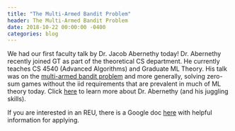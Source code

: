 ```yaml
---
title: "The Multi-Armed Bandit Problem"
header: The Multi-Armed Bandit Problem
date: 2018-10-22 00:00:00 -0400
categories: blog
---
```


We had our first faculty talk by Dr. Jacob Abernethy today! Dr. Abernethy recently joined GT as part of the theoretical CS department. He currently teaches CS 4540 (Advanced Algorithms) and Graduate ML Theory. His talk was on the <a href="https://en.wikipedia.org/wiki/Multi-armed_bandit">multi-armed bandit problem</a> and more generally, solving zero-sum games without the iid requirements that are prevalent in much of ML theory today. Click <a href="https://www.cc.gatech.edu/news/600231/top-machine-learning-researcher-jake-abernethy-joins-school-computer-science">here</a> to learn more about Dr. Abernethy (and his juggling skills).

If you are interested in an REU, there is a Google doc <a href="https://docs.google.com/document/d/1gG_0dAAmoaLN1rHJsxfR0EGiiWCum6KZ0sBFW2Gy578/edit?usp=sharing">here</a> with helpful information for applying.
